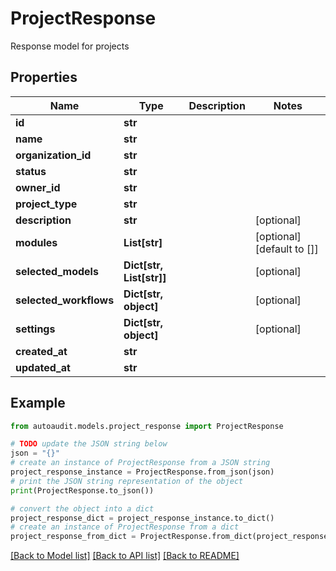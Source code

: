 # ProjectResponse

Response model for projects

## Properties

Name | Type | Description | Notes
------------ | ------------- | ------------- | -------------
**id** | **str** |  | 
**name** | **str** |  | 
**organization_id** | **str** |  | 
**status** | **str** |  | 
**owner_id** | **str** |  | 
**project_type** | **str** |  | 
**description** | **str** |  | [optional] 
**modules** | **List[str]** |  | [optional] [default to []]
**selected_models** | **Dict[str, List[str]]** |  | [optional] 
**selected_workflows** | **Dict[str, object]** |  | [optional] 
**settings** | **Dict[str, object]** |  | [optional] 
**created_at** | **str** |  | 
**updated_at** | **str** |  | 

## Example

```python
from autoaudit.models.project_response import ProjectResponse

# TODO update the JSON string below
json = "{}"
# create an instance of ProjectResponse from a JSON string
project_response_instance = ProjectResponse.from_json(json)
# print the JSON string representation of the object
print(ProjectResponse.to_json())

# convert the object into a dict
project_response_dict = project_response_instance.to_dict()
# create an instance of ProjectResponse from a dict
project_response_from_dict = ProjectResponse.from_dict(project_response_dict)
```
[[Back to Model list]](../README.md#documentation-for-models) [[Back to API list]](../README.md#documentation-for-api-endpoints) [[Back to README]](../README.md)


